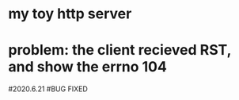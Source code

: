 # my toy http server
# problem: the client recieved RST, and show the errno 104

#2020.6.21
#BUG FIXED

